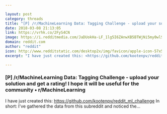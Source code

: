 ```yaml
---

layout: post
category: threads
title: "[P] /r/MachineLearning Data: Tagging Challenge - upload your solution and get a rating! I hope it will be useful for the community"
date: 2018-03-08 21:13:05
link: https://vrhk.co/2FyS4CN
image: https://i.redditmedia.com/JaDUokHa-LF_1lg5I6ZAnwXB5BTWjNi5my0wlS2Dfws.jpg?w=320&s=a63afd1d3cab19a062ef0d6ddd8105b6
domain: reddit.com
author: "reddit"
icon: http://www.redditstatic.com/desktop2x/img/favicon/apple-icon-57x57.png
excerpt: "I have just created this: <https://github.com/kootenpv/reddit_ml_challenge> In short: I've gathered the data from this subreddit and noticed the..."

---
```


### [P] /r/MachineLearning Data: Tagging Challenge - upload your solution and get a rating! I hope it will be useful for the community • r/MachineLearning

I have just created this: <https://github.com/kootenpv/reddit_ml_challenge> In short: I've gathered the data from this subreddit and noticed the...